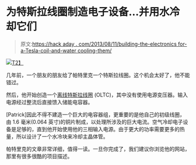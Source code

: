 # 为特斯拉线圈制造电子设备…并用水冷却它们

> 原文:[https://hack aday . com/2013/08/11/building-the-electronics for-a-Tesla-coil-and-water cooling-them/](https://hackaday.com/2013/08/11/building-the-electronics-for-a-tesla-coil-and-watercooling-them/)

[![](../Images/2d93ea41e029092f767085ffd8c77176.png)T2】](http://hackaday.com/wp-content/uploads/2013/08/tesla.jpg)

几年前，一个朋友的朋友给了帕特里克一个特斯拉线圈。这个机会太好了，他不能错过。

然后，他开始创造一个[离线特斯拉线圈](http://www.pnuke.co.nz/2013/08/pyramider-evolution-from-spark-gap-to.html) (OLTC)，其中没有使用电源变压器。输入电源经过整流后直接馈入储能电容器。

[Patrick]因此不得不建造一个巨大的电容器组，更重要的是他自己的初级线圈，由 1.6 毫米(0.064 英寸)的铜片制成，以处理所涉及的巨大电流。空气冷却电子设备是足够的，直到他开始使用他的三相输入电源。由于更大的功率需要更多的热量，所以设计了一个水冷块来冷却主晶体管。

帕特里克的文章非常详细，值得一读。一旦你完成了，我们建议你浏览他的网站，那里有很多很酷的项目描述。